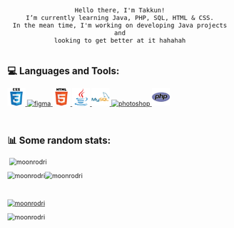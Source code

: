 <p align="center">
   <samp><br>
   Hello there, I'm Takkun!
   <br>
   I’m currently learning Java, PHP, SQL, HTML & CSS.<br>
   In the mean time, I'm working on developing Java projects and<br> looking to get better at it hahahah
   <br>
   </samp><br>
</p>


<h2 align="left">💻 Languages and Tools:</h2>
<p align="left"> <a href="https://www.w3schools.com/css/" target="_blank" rel="noreferrer"> <img src="https://raw.githubusercontent.com/devicons/devicon/master/icons/css3/css3-original-wordmark.svg" alt="css3" width="40" height="40"/> </a> <a href="https://www.figma.com/" target="_blank" rel="noreferrer"> <img src="https://www.vectorlogo.zone/logos/figma/figma-icon.svg" alt="figma" width="40" height="40"/> </a> <a href="https://www.w3.org/html/" target="_blank" rel="noreferrer"> <img src="https://raw.githubusercontent.com/devicons/devicon/master/icons/html5/html5-original-wordmark.svg" alt="html5" width="40" height="40"/> </a> <a href="https://www.java.com" target="_blank" rel="noreferrer"> <img src="https://raw.githubusercontent.com/devicons/devicon/master/icons/java/java-original.svg" alt="java" width="40" height="40"/> </a> <a href="https://www.mysql.com/" target="_blank" rel="noreferrer"> <img src="https://raw.githubusercontent.com/devicons/devicon/master/icons/mysql/mysql-original-wordmark.svg" alt="mysql" width="40" height="40"/> </a> <a href="https://www.photoshop.com/en" target="_blank" rel="noreferrer"> <img src="https://upload.wikimedia.org/wikipedia/commons/a/af/Adobe_Photoshop_CC_icon.svg" alt="photoshop" width="40" height="40"/> </a> <a href="https://www.php.net" target="_blank" rel="noreferrer"> <img src="https://raw.githubusercontent.com/devicons/devicon/master/icons/php/php-original.svg" alt="php" width="40" height="40"/> </a> </p>
<br>
<h2 align="left">📊 Some random stats:</h2>

<p>&nbsp;<img align="center" src="https://github-readme-stats.vercel.app/api/top-langs/?username=moonrodri&theme=blueberry&show_icons=true&hide_border=true&layout=compact" alt="moonrodri" />  </p>
<p><img align="left"src="https://github-readme-stats.vercel.app/api?username=moonrodri&theme=blueberry&show_icons=true&hide_border=true&count_private=true" alt="moonrodri" /></p>
<p>&nbsp;<img align="left" src="https://github-readme-streak-stats.herokuapp.com/?user=moonrodri&theme=blueberry&hide_border=true" alt="moonrodri" /></p> 

<br>
<p align="left"> <a href="https://github.com/ryo-ma/github-profile-trophy"><img src="https://github-profile-trophy.vercel.app/?username=moonrodri&theme=discord&no-frame=true" alt="moonrodri" /></a> </p>
<p align="left"> <img src="https://komarev.com/ghpvc/?username=moonrodri&label=Profile%20views&color=6549ee&style=flat-square" alt="moonrodri" /> </p>

<!---
MoonRodri/MoonRodri is a ✨ special ✨ repository because its `README.md` (this file) appears on your GitHub profile.
You can click the Preview link to take a look at your changes.
--->
